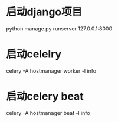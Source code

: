 # 启动django项目
python manage.py runserver 127.0.0.1:8000

# 启动celelry
celery -A hostmanager worker -l info

# 启动celery beat
celery -A hostmanager beat -l info 
